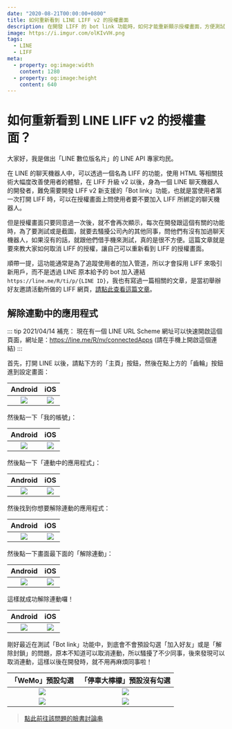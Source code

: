 ```yaml
---
date: "2020-08-21T00:00:00+0800"
title: 如何重新看到 LINE LIFF v2 的授權畫面
description: 在開發 LIFF 的 bot link 功能時，如何才能重新顯示授權畫面，方便測試或截圖？
image: https://i.imgur.com/olKIvVH.png
tags:
  - LINE
  - LIFF
meta:
  - property: og:image:width
    content: 1280
  - property: og:image:height
    content: 640
---
```


# 如何重新看到 LINE LIFF v2 的授權畫面？

大家好，我是做出「LINE 數位版名片」的 LINE API 專家均民。

在 LINE 的聊天機器人中，可以透過一個名為 LIFF 的功能，使用 HTML 等相關技術大幅度改善使用者的體驗，在 LIFF 升級 v2 以後，身為一個 LINE 聊天機器人的開發者，難免需要開發 LIFF v2 新支援的「Bot link」功能，也就是當使用者第一次打開 LIFF 時，可以在授權畫面上問使用者要不要加入 LIFF 所綁定的聊天機器人。

但是授權畫面只要同意過一次後，就不會再次顯示，每次在開發跟這個有關的功能時，為了要測試或是截圖，就要去騷擾公司內的其他同事，問他們有沒有加過聊天機器人，如果沒有的話，就跟他們借手機來測試，真的是很不方便。這篇文章就是要來教大家如何取消 LIFF 的授權，讓自己可以重新看到 LIFF 的授權畫面。

順帶一提，這功能通常是為了追蹤使用者的加入管道，所以才會採用 LIFF 來吸引新用戶，而不是透過 LINE 原本給予的 bot 加入連結 `https://line.me/R/ti/p/{LINE ID}`，我也有寫過一篇相關的文章，是當初舉辦好友邀請活動所做的 LIFF 網頁，[請點此查看這篇文章](https://taichunmin.idv.tw/blog/2020-04-19-line-offical-account-referral.html)。

## 解除連動中的應用程式

::: tip 2021/04/14 補充：
現在有一個 LINE URL Scheme 網址可以快速開啟這個頁面，網址是：<https://line.me/R/nv/connectedApps> (請在手機上開啟這個連結)
:::

首先，打開 LINE 以後，請點下方的「主頁」按鈕，然後在點上方的「齒輪」按鈕進到設定畫面：

| Android | iOS |
| :-----: | :-: |
| ![](https://i.imgur.com/zEurtMx.jpg) | ![](https://i.imgur.com/5S6pp9c.png) |

然後點一下「我的帳號」：

| Android | iOS |
| :-----: | :-: |
| ![](https://i.imgur.com/vRNBCV1.jpg) | ![](https://i.imgur.com/ktGn40F.png) |

然後點一下「連動中的應用程式」：

| Android | iOS |
| :-----: | :-: |
| ![](https://i.imgur.com/0ZEnGJ2.jpg) | ![](https://i.imgur.com/xaxBTEP.png) |

然後找到你想要解除連動的應用程式：

| Android | iOS |
| :-----: | :-: |
| ![](https://i.imgur.com/rWndx4A.jpg) | ![](https://i.imgur.com/Sj6JKir.png) |

然後點一下畫面最下面的「解除連動」：

| Android | iOS |
| :-----: | :-: |
| ![](https://i.imgur.com/7XFC1oW.jpg) | ![](https://i.imgur.com/KIAaTbb.png) |

這樣就成功解除連動囉！

| Android | iOS |
| :-----: | :-: |
| ![](https://i.imgur.com/iXAPOOV.jpg) | ![](https://i.imgur.com/ZC5frT3.png) |

剛好最近在測試「Bot link」功能中，到底會不會預設勾選「加入好友」或是「解除封鎖」的問題，原本不知道可以取消連動，所以騷擾了不少同事，後來發現可以取消連動，這樣以後在開發時，就不用再麻煩同事啦！

| 「WeMo」預設勾選 | 「停車大檸檬」預設沒有勾選 |
| :-----: | :-: |
| ![](https://i.imgur.com/EE9MmRu.jpg) | ![](https://i.imgur.com/3efsMmM.png) |
| ![](https://i.imgur.com/HGymOLf.jpg) | ![](https://i.imgur.com/fLWs8bq.png) |

> [點此前往該問題的臉書討論串](https://www.facebook.com/groups/linebot/permalink/2582938952036675/)
